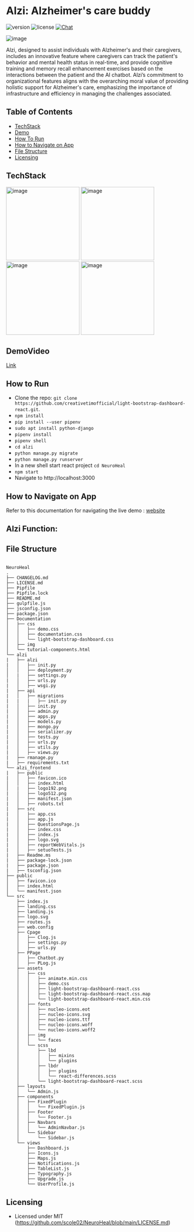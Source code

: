 # Alzi: Alzheimer's care buddy

![version](https://img.shields.io/badge/version-10.2.4-blue.svg) ![license](https://img.shields.io/badge/license-MIT-blue.svg) [![Chat](https://img.shields.io/badge/chat-on%20discord-7289da.svg)](https://discord.gg/WT2QAD3p)

![image](https://github.com/scole02/NeuroHeal/assets/67590424/cba537ff-8e23-4d69-b728-de14fa44c4a3)

Alzi, designed to assist individuals with Alzheimer's and their caregivers, includes an innovative feature where caregivers can track the patient's behavior and mental health status in real-time, and provide cognitive training and memory recall enhancement exercises based on the interactions between the patient and the AI chatbot. 
Alzi’s commitment to organizational features aligns with the overarching moral value of providing holistic support for Alzheimer's care, emphasizing the importance of infrastructure and efficiency in managing the challenges associated.

## Table of Contents

- [TechStack](#techstack)
- [Demo](#demovideo)
- [How To Run](#how-to-run)
- [How to Navigate on App](#how-to-navigate-on-app)
- [File Structure](#file-structure)
- [Licensing](#licensing)

## TechStack

<img src="https://github.com/scole02/NeuroHeal/assets/67590424/7eb1baed-4270-4935-bfe7-745052579019" alt="image" style="width: 200px; height: auto;">
<img src="https://github.com/scole02/NeuroHeal/assets/67590424/e0567d1d-1c9c-4e80-b767-c58d4e60fc9f" alt="image" style="width: 200px; height: auto;">
<img src="https://github.com/scole02/NeuroHeal/assets/67590424/edf0e33e-5beb-465f-b19c-4fe38d67a256" alt="image" style="width: 200px; height: auto;">
<img src="https://github.com/scole02/NeuroHeal/assets/67590424/e30fa149-bc32-4c94-b856-c7730e4904dd" alt="image" style="width: 200px; height: auto;">

## DemoVideo
[Link](https://drive.google.com/file/d/11fW7ziYyywsY2vmyWiwRa1v_uNXmnJrS/view?usp=drivesdk)

## How to Run

- Clone the repo: `git clone https://github.com/creativetimofficial/light-bootstrap-dashboard-react.git`.
- `npm install`
- `pip install --user pipenv`
- `sudo apt install python-django`
- `pipenv install`  
- `pipenv shell` 
- `cd alzi`
- `python manage.py migrate`  
- `python manage.py runserver`
- In a new shell start react project `cd NeuroHeal`
- `npm start`
- Navigate to http://localhost:3000

## How to Navigate on App

Refer to this documentation for navigating the live demo : [website](https://abounding-sneezeweed-a1a.notion.site/Alzi-27ec8c12d5b141f4af6d1ec83726068a)

## Alzi Function:

## File Structure
```

NeuroHeal
.
├── CHANGELOG.md
├── LICENSE.md
├── Pipfile
├── Pipfile.lock
├── README.md
├── gulpfile.js
├── jsconfig.json
├── package.json
├── Documentation
│   ├── css
│   │   ├── demo.css
│   │   ├── documentation.css
│   │   └── light-bootstrap-dashboard.css
│   ├── img
│   └── tutorial-components.html
└── alzi
|   ├── alzi
|   │   ├── init.py
│   │   ├── deployment.py
│   |   ├── settings.py
|   │   ├── urls.py
|   │   ├── wsgi.py
|   ├── api
|   │   ├── migrations
|   |   |   ├── init.py
|   │   ├── init.py
|   │   ├── admin.py
|   │   ├── apps.py
|   │   ├── models.py
|   │   ├── mongo.py
|   │   ├── serializer.py
|   │   ├── tests.py
|   │   ├── urls.py
|   │   ├── utils.py
|   │   ├── views.py
|   ├── rmanage.py
|   ├── requirements.txt
└── alzi_frontend
|   ├── public
|   │   ├── favicon.ico
│   │   ├── index.html
│   |   ├── logo192.png
|   │   ├── logo512.png
|   │   ├── manifest.json
|   │   ├── robots.txt
|   ├── src
|   │   ├── app.css
|   │   ├── app.js
|   │   ├── QuestionsPage.js
|   │   ├── index.css
|   │   ├── index.js
|   │   ├── logo.svg
|   │   ├── reportWebVitals.js
|   │   ├── setuoTests.js
|   ├── Readme.ms
|   ├── package-lock.json
|   ├── package.json
|   ├── tsconfig.json
├── public
│   ├── favicon.ico
│   ├── index.html
│   └── manifest.json
└── src
    ├── index.js
    ├── landing.css
    ├── landing.js
    ├── logo.svg
    ├── routes.js
    ├── web.config
    ├── Cpage
    │   ├── Clog.js
    │   ├── settings.py
    │   ├── urls.py
    ├── PPage
    │   ├── Chatbot.py
    │   ├── PLog.js
    ├── assets
    │   ├── css
    │   │   ├── animate.min.css
    │   │   ├── demo.css
    │   │   ├── light-bootstrap-dashboard-react.css
    │   │   ├── light-bootstrap-dashboard-react.css.map
    │   │   └── light-bootstrap-dashboard-react.min.css
    │   ├── fonts
    │   │   ├── nucleo-icons.eot
    │   │   ├── nucleo-icons.svg
    │   │   ├── nucleo-icons.ttf
    │   │   ├── nucleo-icons.woff
    │   │   └── nucleo-icons.woff2
    │   ├── img
    │   │   └── faces
    │   └── scss
    │       ├── lbd
    │       │   ├── mixins
    │       │   └── plugins
    │       ├── lbdr
    │       │   ├── plugins
    │       │   └── react-differences.scss
    │       └── light-bootstrap-dashboard-react.scss
    ├── layouts
    │   └── Admin.js
    ├── components
    │   ├── FixedPlugin
    │   │   └── FixedPlugin.js
    │   ├── Footer
    │   │   └── Footer.js
    │   ├── Navbars
    │   │   └── AdminNavbar.js
    │   └── Sidebar
    │       └── Sidebar.js
    └── views
        ├── Dashboard.js
        ├── Icons.js
        ├── Maps.js
        ├── Notifications.js
        ├── TableList.js
        ├── Typography.js
        ├── Upgrade.js
        └── UserProfile.js
```
## Licensing

- Licensed under MIT (https://github.com/scole02/NeuroHeal/blob/main/LICENSE.md)

